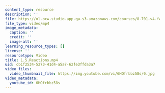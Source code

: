 ```yaml
---
content_type: resource
description: ''
file: https://ol-ocw-studio-app-qa.s3.amazonaws.com/courses/8.701-v4-fall-2020/1.5.Reactions.mp4
file_type: video/mp4
image_metadata:
  caption: ''
  credit: ''
  image-alt: ''
learning_resource_types: []
license: ''
resourcetype: Video
title: 1.5.Reactions.mp4
uid: cb1f2534-5273-41d4-a5a7-62fe3ffda3a7
video_files:
  video_thumbnail_file: https://img.youtube.com/vi/6HOfrbbz58s/0.jpg
video_metadata:
  youtube_id: 6HOfrbbz58s
---
```

